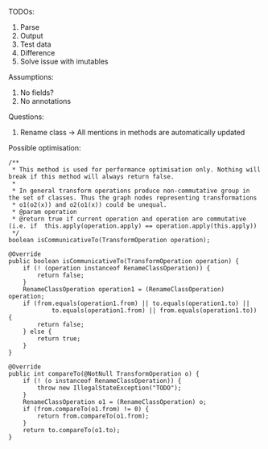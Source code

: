 TODOs:
1. Parse
2. Output
3. Test data
4. Difference
5. Solve issue with imutables

Assumptions:
1. No fields?
2. No annotations


Questions:
1. Rename class -> All mentions in methods are automatically updated



Possible optimisation:

    /**
     * This method is used for performance optimisation only. Nothing will break if this method will always return false.
     * 
     * In general transform operations produce non-commutative group in the set of classes. Thus the graph nodes representing transformations
     * o1(o2(x)) and o2(o1(x)) could be unequal.
     * @param operation
     * @return true if current operation and operation are commutative (i.e. if  this.apply(operation.apply) == operation.apply(this.apply))
     */
    boolean isCommunicativeTo(TransformOperation operation);

    @Override
    public boolean isCommunicativeTo(TransformOperation operation) {
        if (! (operation instanceof RenameClassOperation)) {
            return false;
        }
        RenameClassOperation operation1 = (RenameClassOperation) operation;
        if (from.equals(operation1.from) || to.equals(operation1.to) ||
                to.equals(operation1.from) || from.equals(operation1.to)) {
            return false;
        } else {
            return true;
        }
    }

    @Override
    public int compareTo(@NotNull TransformOperation o) {
        if (! (o instanceof RenameClassOperation)) {
            throw new IllegalStateException("TODO");
        }
        RenameClassOperation o1 = (RenameClassOperation) o;
        if (from.compareTo(o1.from) != 0) {
            return from.compareTo(o1.from);
        }
        return to.compareTo(o1.to);
    }